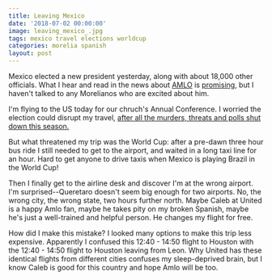 ```yaml
---
title: Leaving Mexico
date: '2018-07-02 00:00:00'
image: leaving_mexico_.jpg
tags: mexico travel elections worldcup
categories: morelia spanish
layout: post
---
```


Mexico elected a new president yesterday, along with about 18,000 other officials. What I hear and read in the news about [AMLO](https://en.m.wikipedia.org/wiki/Andr%C3%A9s_Manuel_L%C3%B3pez_Obrador) is [promising](https://www.theguardian.com/world/2018/jul/01/mexico-election-amlo-andres-manuel-lopez-obrador), but I haven't talked to any Morelianos who are excited about him.

I'm flying to the US today for our chruch's Annual Conference. I worried the election could disrupt my travel, [after all the murders, threats and polls shut down this season.](https://www.bbc.com/news/world-latin-america-44671462)

But what threatened my trip was the World Cup: after a pre-dawn three hour bus ride I still needed to get to the airport, and waited in a long taxi line for an hour. Hard to get anyone to drive taxis when Mexico is playing Brazil in the World Cup!

Then I finally get to the airline desk and discover I'm at the wrong airport. I'm surprised--Queretaro doesn't seem big enough for two airports. No, the wrong city, the wrong state, two hours further north.
Maybe Caleb at United is a happy Amlo fan, maybe he takes pity on my broken Spanish, maybe he's just a well-trained and helpful person. He changes my flight for free.

How did I make this mistake? I looked many options to make this trip less expensive. Apparently I confused this 12:40 - 14:50 flight to Houston with the 12:40 - 14:50 flight to Houston leaving from Leon. Why United has these identical flights from different cities confuses my sleep-deprived brain, but I know Caleb is good for this country and hope Amlo will be too.